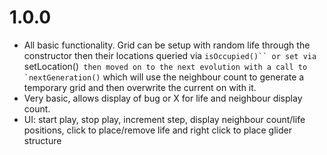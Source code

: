  # 1.0.0
 - All basic functionality. Grid can be setup with random life through the constructor then their locations queried via `isOccupied()`` or set via `setLocation()`` then moved on to the next evolution with a call to `nextGeneration()`` which will use the neighbour count to generate a temporary grid and then overwrite the current on with it.
 - Very basic, allows display of bug or X for life and neighbour display count.
 - UI: start play, stop play, increment step, display neighbour count/life positions, click to place/remove life and right click to place glider structure
